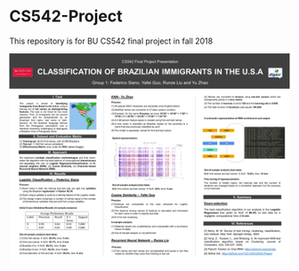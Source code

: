 # CS542-Project
This repository is for BU CS542 final project in fall 2018

![image](https://github.com/YuZ1225/CS542-Project/blob/master/CS542_Poster_Group1_Diggai.PNG)
